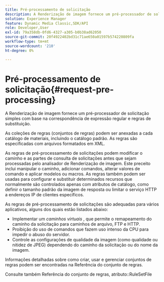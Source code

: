 ```yaml
---
title: Pré-processamento de solicitação
description: A Renderização de imagem fornece um pré-processador de solicitação simples com base na correspondência de expressão regular e regras de substituição.
solution: Experience Manager
feature: Dynamic Media Classic,SDK/API
role: Developer,User
exl-id: 79a358db-0fd6-4327-a305-b0b38ad62050
source-git-commit: 20f4922402bd31c71ae650a01597b574220809fa
workflow-type: tm+mt
source-wordcount: '210'
ht-degree: 0%

---
```


# Pré-processamento de solicitação{#request-pre-processing}

A Renderização de imagem fornece um pré-processador de solicitação simples com base na correspondência de expressão regular e regras de substituição.

As coleções de regras (conjuntos de regras) podem ser anexadas a cada catálogo de materiais, incluindo o catálogo padrão. As regras são especificadas com arquivos formatados em XML.

As regras de pré-processamento de solicitações podem modificar o caminho e as partes de consulta de solicitações antes que sejam processadas pelo analisador de Renderização de imagem. Este preceito inclui manipular o caminho, adicionar comandos, alterar valores de comando e aplicar modelos ou macros. As regras também podem ser usadas para configurar e substituir determinados recursos que normalmente são controlados apenas com atributos de catálogo, como definir o tamanho padrão da imagem de resposta ou limitar o serviço HTTP a endereços IP de clientes específicos.

As regras de pré-processamento de solicitações são adequadas para vários aplicativos, alguns dos quais estão listados abaixo:

* Implementar um *caminhos virtuais* , que permite o remapeamento do caminho da solicitação para caminhos de arquivo, FTP e HTTP.
* Proibição do uso de comandos que fazem uso intenso da CPU para impedir o abuso do servidor.
* Controle as configurações de qualidade da imagem (como qualidade ou nitidez de JPEG) dependendo do caminho da solicitação ou do nome da imagem.

Informações detalhadas sobre como criar, usar e gerenciar conjuntos de regras podem ser encontradas na Referência do conjunto de regras.

Consulte também Referência do conjunto de regras, atributo::RuleSetFile
